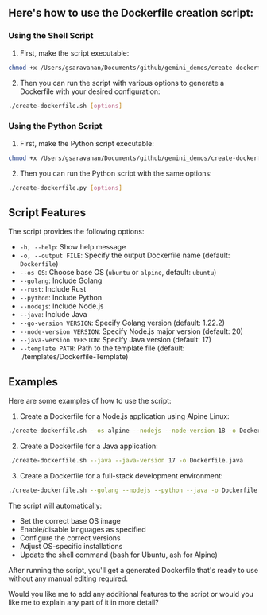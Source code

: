 ## Here's how to use the Dockerfile creation script:

### Using the Shell Script

1. First, make the script executable:

```bash
chmod +x /Users/gsaravanan/Documents/github/gemini_demos/create-dockerfile.sh
```

2. Then you can run the script with various options to generate a Dockerfile with your desired configuration:

```bash
./create-dockerfile.sh [options]
```

### Using the Python Script

1. First, make the Python script executable:

```bash
chmod +x /Users/gsaravanan/Documents/github/gemini_demos/create-dockerfile.py
```

2. Then you can run the Python script with the same options:

```bash
./create-dockerfile.py [options]
```

## Script Features

The script provides the following options:

- `-h, --help`: Show help message
- `-o, --output FILE`: Specify the output Dockerfile name (default: `Dockerfile`)
- `--os OS`: Choose base OS (`ubuntu` or `alpine`, default: `ubuntu`)
- `--golang`: Include Golang
- `--rust`: Include Rust
- `--python`: Include Python
- `--nodejs`: Include Node.js
- `--java`: Include Java
- `--go-version VERSION`: Specify Golang version (default: 1.22.2)
- `--node-version VERSION`: Specify Node.js major version (default: 20)
- `--java-version VERSION`: Specify Java version (default: 17)
- `--template PATH`: Path to the template file (default: ./templates/Dockerfile-Template)

## Examples

Here are some examples of how to use the script:

1. Create a Dockerfile for a Node.js application using Alpine Linux:

```bash
./create-dockerfile.sh --os alpine --nodejs --node-version 18 -o Dockerfile.node
```

2. Create a Dockerfile for a Java application:

```bash
./create-dockerfile.sh --java --java-version 17 -o Dockerfile.java
```

3. Create a Dockerfile for a full-stack development environment:

```bash
./create-dockerfile.sh --golang --nodejs --python --java -o Dockerfile.fullstack
```

The script will automatically:
- Set the correct base OS image
- Enable/disable languages as specified
- Configure the correct versions
- Adjust OS-specific installations
- Update the shell command (bash for Ubuntu, ash for Alpine)

After running the script, you'll get a generated Dockerfile that's ready to use without any manual editing required.

Would you like me to add any additional features to the script or would you like me to explain any part of it in more detail?